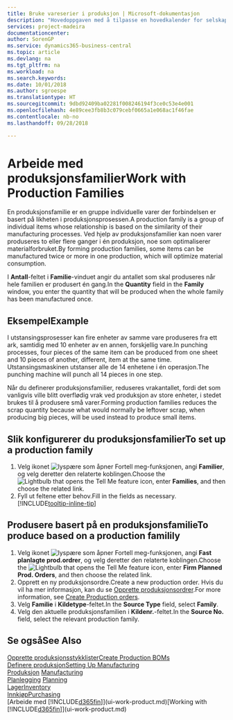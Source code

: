 ```yaml
---
title: Bruke vareserier i produksjon | Microsoft-dokumentasjon
description: "Hovedoppgaven med å tilpasse en hovedkalender for selskapet, eller selskapets forretningspartner, er å angi eventuelle endringer i statusen for arbeids- eller fridager."
services: project-madeira
documentationcenter: 
author: SorenGP
ms.service: dynamics365-business-central
ms.topic: article
ms.devlang: na
ms.tgt_pltfrm: na
ms.workload: na
ms.search.keywords: 
ms.date: 10/01/2018
ms.author: sgroespe
ms.translationtype: HT
ms.sourcegitcommit: 9dbd92409ba02281f008246194f3ce0c53e4e001
ms.openlocfilehash: 4e89cee3fb8b3c079cebf0665a1e068ac1f46fae
ms.contentlocale: nb-no
ms.lasthandoff: 09/28/2018

---
```

# <a name="work-with-production-families"></a><span data-ttu-id="6e628-103">Arbeide med produksjonsfamilier</span><span class="sxs-lookup"><span data-stu-id="6e628-103">Work with Production Families</span></span>
<span data-ttu-id="6e628-104">En produksjonsfamilie er en gruppe individuelle varer der forbindelsen er basert på likheten i produksjonsprosessen.</span><span class="sxs-lookup"><span data-stu-id="6e628-104">A production family is a group of individual items whose relationship is based on the similarity of their manufacturing processes.</span></span> <span data-ttu-id="6e628-105">Ved hjelp av produksjonsfamilier kan noen varer produseres to eller flere ganger i én produksjon, noe som optimaliserer materialforbruket.</span><span class="sxs-lookup"><span data-stu-id="6e628-105">By forming production families, some items can be manufactured twice or more in one production, which will optimize material consumption.</span></span>

<span data-ttu-id="6e628-106">I **Antall**-feltet i **Familie**-vinduet angir du antallet som skal produseres når hele familien er produsert én gang.</span><span class="sxs-lookup"><span data-stu-id="6e628-106">In the **Quantity** field in the **Family** window, you enter the quantity that will be produced when the whole family has been manufactured once.</span></span>

## <a name="example"></a><span data-ttu-id="6e628-107">Eksempel</span><span class="sxs-lookup"><span data-stu-id="6e628-107">Example</span></span>
<span data-ttu-id="6e628-108">I utstansingsprosesser kan fire enheter av samme vare produseres fra ett ark, samtidig med 10 enheter av en annen, forskjellig vare.</span><span class="sxs-lookup"><span data-stu-id="6e628-108">In punching processes, four pieces of the same item can be produced from one sheet and 10 pieces of another, different, item at the same time.</span></span> <span data-ttu-id="6e628-109">Utstansingsmaskinen utstanser alle de 14 enhetene i én operasjon.</span><span class="sxs-lookup"><span data-stu-id="6e628-109">The punching machine will punch all 14 pieces in one step.</span></span>

<span data-ttu-id="6e628-110">Når du definerer produksjonsfamilier, reduseres vrakantallet, fordi det som vanligvis ville blitt overflødig vrak ved produksjon av store enheter, i stedet brukes til å produsere små varer.</span><span class="sxs-lookup"><span data-stu-id="6e628-110">Forming production families reduces the scrap quantity because what would normally be leftover scrap, when producing big pieces, will be used instead to produce small items.</span></span>

## <a name="to-set-up-a-production-family"></a><span data-ttu-id="6e628-111">Slik konfigurerer du produksjonsfamilier</span><span class="sxs-lookup"><span data-stu-id="6e628-111">To set up a production family</span></span>
1. <span data-ttu-id="6e628-112">Velg ikonet ![lyspære som åpner Fortell meg-funksjonen](media/ui-search/search_small.png "Fortell hva du vil gjøre"), angi **Familier**, og velg deretter den relaterte koblingen.</span><span class="sxs-lookup"><span data-stu-id="6e628-112">Choose the ![Lightbulb that opens the Tell Me feature](media/ui-search/search_small.png "Tell me what you want to do") icon, enter **Families**, and then choose the related link.</span></span>
2. <span data-ttu-id="6e628-113">Fyll ut feltene etter behov.</span><span class="sxs-lookup"><span data-stu-id="6e628-113">Fill in the fields as necessary.</span></span> [!INCLUDE[tooltip-inline-tip](includes/tooltip-inline-tip_md.md)]

## <a name="to-produce-based-on-a-production-familily"></a><span data-ttu-id="6e628-114">Produsere basert på en produksjonsfamilie</span><span class="sxs-lookup"><span data-stu-id="6e628-114">To produce based on a production familily</span></span>
1. <span data-ttu-id="6e628-115">Velg ikonet ![lyspære som åpner Fortell meg-funksjonen](media/ui-search/search_small.png "Fortell hva du vil gjøre"), angi **Fast planlagte prod.ordrer**, og velg deretter den relaterte koblingen.</span><span class="sxs-lookup"><span data-stu-id="6e628-115">Choose the ![Lightbulb that opens the Tell Me feature](media/ui-search/search_small.png "Tell me what you want to do") icon, enter **Firm Planned Prod. Orders**, and then choose the related link.</span></span>
2. <span data-ttu-id="6e628-116">Opprett en ny produksjonsordre.</span><span class="sxs-lookup"><span data-stu-id="6e628-116">Create a new production order.</span></span> <span data-ttu-id="6e628-117">Hvis du vil ha mer informasjon, kan du se [Opprette produksjonsordrer](production-how-to-create-production-orders.md).</span><span class="sxs-lookup"><span data-stu-id="6e628-117">For more information, see [Create Production orders](production-how-to-create-production-orders.md).</span></span>
3. <span data-ttu-id="6e628-118">Velg **Familie** i **Kildetype**-feltet.</span><span class="sxs-lookup"><span data-stu-id="6e628-118">In the **Source Type** field, select **Family**.</span></span>  
4. <span data-ttu-id="6e628-119">Velg den aktuelle produksjonsfamilien i **Kildenr.**-feltet.</span><span class="sxs-lookup"><span data-stu-id="6e628-119">In the **Source No.** field, select the relevant production family.</span></span>

## <a name="see-also"></a><span data-ttu-id="6e628-120">Se også</span><span class="sxs-lookup"><span data-stu-id="6e628-120">See Also</span></span>
[<span data-ttu-id="6e628-121">Opprette produksjonsstykklister</span><span class="sxs-lookup"><span data-stu-id="6e628-121">Create Production BOMs</span></span>](production-how-to-create-production-boms.md)  
[<span data-ttu-id="6e628-122">Definere produksjon</span><span class="sxs-lookup"><span data-stu-id="6e628-122">Setting Up Manufacturing</span></span>](production-configure-production-processes.md)  
<span data-ttu-id="6e628-123">[Produksjon](production-manage-manufacturing.md)  </span><span class="sxs-lookup"><span data-stu-id="6e628-123">[Manufacturing](production-manage-manufacturing.md)  </span></span>  
<span data-ttu-id="6e628-124">[Planlegging](production-planning.md) </span><span class="sxs-lookup"><span data-stu-id="6e628-124">[Planning](production-planning.md) </span></span>  
[<span data-ttu-id="6e628-125">Lager</span><span class="sxs-lookup"><span data-stu-id="6e628-125">Inventory</span></span>](inventory-manage-inventory.md)  
[<span data-ttu-id="6e628-126">Innkjøp</span><span class="sxs-lookup"><span data-stu-id="6e628-126">Purchasing</span></span>](purchasing-manage-purchasing.md)  
<span data-ttu-id="6e628-127">[Arbeide med [!INCLUDE[d365fin](includes/d365fin_md.md)]](ui-work-product.md)</span><span class="sxs-lookup"><span data-stu-id="6e628-127">[Working with [!INCLUDE[d365fin](includes/d365fin_md.md)]](ui-work-product.md)</span></span>

